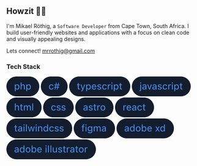 ## Howzit 👋🏻

I'm Mikael Röthig, a `Software Developer` from Cape Town, South Africa. I build user-friendly websites and applications with a focus on clean code and visually appealing designs.

Lets connect! <a href="mailto:mrrothig@gmail.com">mrrothig@gmail.com</a>

### Tech Stack</h2>

[![PHP](https://raw.githubusercontent.com/MikaelRothig/mikaelrothig/main/topics/php.svg)](https://www.php.net/)
[![C#](https://raw.githubusercontent.com/MikaelRothig/mikaelrothig/main/topics/c-sharp.svg)](https://learn.microsoft.com/en-us/dotnet/csharp/)
[![TYPESCRIPT](https://raw.githubusercontent.com/MikaelRothig/mikaelrothig/main/topics/typescript.svg)](https://www.typescriptlang.org/)
[![JAVASCRIPT](https://raw.githubusercontent.com/MikaelRothig/mikaelrothig/main/topics/javascript.svg)](https://developer.mozilla.org/en-US/docs/Web/JavaScript)
[![HTML](https://raw.githubusercontent.com/MikaelRothig/mikaelrothig/main/topics/html.svg)](https://developer.mozilla.org/en-US/docs/Web/HTML)
[![CSS](https://raw.githubusercontent.com/MikaelRothig/mikaelrothig/main/topics/css.svg)](https://developer.mozilla.org/en-US/docs/Web/CSS)
[![ASTRO](https://raw.githubusercontent.com/MikaelRothig/mikaelrothig/main/topics/astro.svg)](https://astro.build/)
[![REACT](https://raw.githubusercontent.com/MikaelRothig/mikaelrothig/main/topics/react.svg)](https://react.dev/)
[![TAILWINDCSS](https://raw.githubusercontent.com/MikaelRothig/mikaelrothig/main/topics/tailwindcss.svg)](https://tailwindcss.com/)
[![FIGMA](https://raw.githubusercontent.com/MikaelRothig/mikaelrothig/main/topics/figma.svg)](https://www.figma.com/)
[![ADOBEXD](https://raw.githubusercontent.com/MikaelRothig/mikaelrothig/main/topics/adobe-xd.svg)](https://helpx.adobe.com/xd/user-guide.html)
[![ADOBEILLUSTRATOR](https://raw.githubusercontent.com/MikaelRothig/mikaelrothig/main/topics/adobe-illustrator.svg)](https://www.adobe.com/products/illustrator.html)
